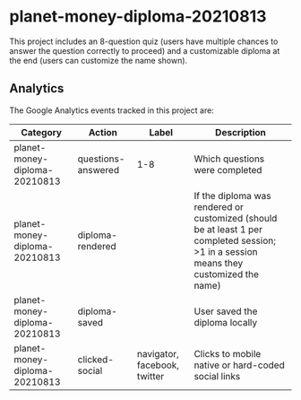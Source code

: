 planet-money-diploma-20210813
=============================

This project includes an 8-question quiz (users have multiple chances to answer the question correctly to proceed) and a customizable diploma at the end (users can customize the name shown).

Analytics
---------

The Google Analytics events tracked in this project are:



| Category | Action | Label | Description |
| -------- | ------ | ----- | ----------- |
| planet-money-diploma-20210813 | questions-answered | 1-8 | Which questions were completed |
| planet-money-diploma-20210813 | diploma-rendered | | If the diploma was rendered or customized (should be at least 1 per completed session; >1 in a session means they customized the name) |
| planet-money-diploma-20210813 | diploma-saved | | User saved the diploma locally |
| planet-money-diploma-20210813 | clicked-social | navigator, facebook, twitter | Clicks to mobile native or hard-coded social links |
